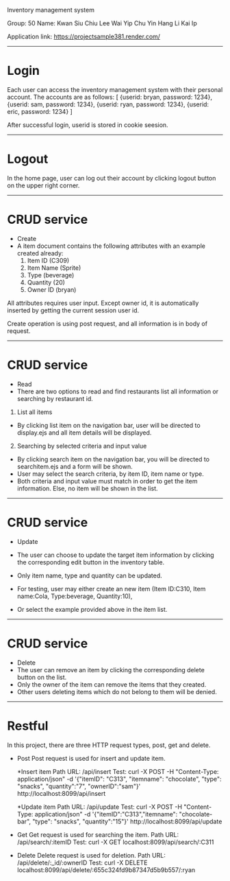 Inventory management system

Group: 50
Name: 
Kwan Siu Chiu
Lee Wai Yip
Chu Yin Hang
Li Kai Ip


Application link: https://projectsample381.render.com/

********************************************
# Login
Each user can access the inventory management system with their personal account.
The accounts are as follows:
[
	{userid: bryan, password: 1234},
	{userid: sam, password: 1234},
	{userid: ryan, password: 1234},
	{userid: eric, password: 1234}
]

After successful login, userid is stored in cookie seesion.

********************************************
# Logout
In the home page, user can log out their account by clicking logout button on the upper right corner.

********************************************
# CRUD service
- Create
-	A item document contains the following attributes with an example created already: 
	1)	Item ID (C309)
	2)	Item Name (Sprite)
	3)	Type (beverage)
	4)	Quantity (20)
	5)	Owner ID (bryan)

All attributes requires user input. Except owner id, it is automatically inserted by getting the current session user id.

Create operation is using post request, and all information is in body of request.

********************************************
# CRUD service
- Read
-  There are two options to read and find restaurants list all information or searching by restaurant id.

1) List all items
-	By clicking list item on the navigation bar, user will be directed to display.ejs and all item details will be displayed.

2) Searching by selected criteria and input value
-	By clicking search item on the navigation bar, you will be directed to searchitem.ejs and a form will be shown.
-	User may select the search criteria, by item ID, item name or type.
-	Both criteria and input value must match in order to get the item information.
	Else, no item will be shown in the list.

********************************************
# CRUD service
- Update
-	The user can choose to update the target item information by clicking the corresponding edit button in the inventory table.
-	Only item name, type and quantity can be updated. 

-	For testing, user may either create an new item (Item ID:C310, Item name:Cola, Type:beverage, Quantity:10),
-	Or select the example provided above in the item list.

********************************************
# CRUD service
- Delete
-	The user can remove an item by clicking the corresponding delete button on the list.
-	Only the owner of the item can remove the items that they created.
-	Other users deleting items which do not belong to them will be denied.

********************************************
# Restful
In this project, there are three HTTP request types, post, get and delete.
- Post 
	Post request is used for insert and update item.

	*Insert item
	Path URL: /api/insert
	Test: curl -X POST -H "Content-Type: application/json" -d '{"itemID": "C313", "itemname": "chocolate", "type": "snacks", "quantity":"7", "ownerID":"sam"}' http://localhost:8099/api/insert

	*Update item
  	Path URL: /api/update
  	Test: curl -X POST -H "Content-Type: application/json" -d '{"itemID":"C313","itemname": "chocolate-bar", "type": "snacks", "quantity":"15"}' http://localhost:8099/api/update

- Get
	Get request is used for searching the item.
	Path URL: /api/search/:itemID
	Test: curl -X GET localhost:8099/api/search/:C311

- Delete
	Delete request is used for deletion.
	Path URL: /api/delete/:_id/:ownerID
	Test: curl -X DELETE localhost:8099/api/delete/:655c324fd9b87347d5b9b557/:ryan

